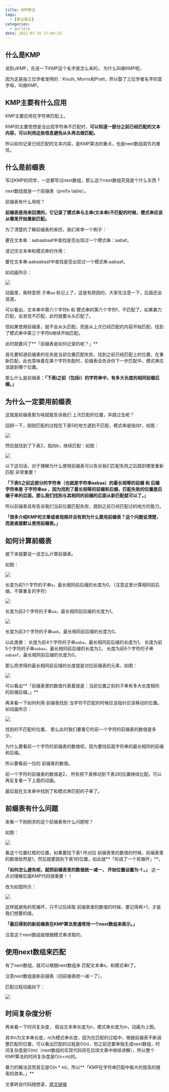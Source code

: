 ```yaml
---
title: KMP算法
tags:
  - [算法笔记]
categories:
  - gallery
date: 2022-07-16 17:04:23
---
```


## 什么是KMP

说到JKMP，先说一下KMP这个名字是怎么来的， 为什么叫做KMP呢。  

因为这是由三位学者发明的：Knuth, Morris和Pratt，所以娶了三位学者名字的首字母，叫做KMP。

## KMP主要有什么应用

KMP主要应用在字符串匹配上。

KMP的主要思想是当出现字符串不匹配时，**可以知道一部分之前已经匹配的文本内容，可以利用这些信息避免从头再去做匹配。**

所以如何记录已经匹配的文本内容，是KMP算法的重点，也是next数组肩负的重任。

## 什么是前缀表

写过KMP的同学，一定都写过next数组，那么这个next数组究竟是个什么东西？

next数组就是一个前缀表（prefix table）。

前缀表有什么用呢？

**前缀表是用来回溯的，它记录了模式串与主串(文本串)不匹配的时候，模式串应该从哪里开始重新匹配。**

为了清楚的了解前缀表的来历，我们来举一个例子：

要在文本串：aabaabaaf中查找是否出现过一个模式串：aabaf。

请记住文本串和模式串的作用：

要在文本串:aabaabaaf中查找是否出现过一个模式串:aabaaf。

如动画所示：

![](https://cdn.jsdelivr.net/gh/qq171895821/Jymscloudiimmgg@main/img/kmp1.gif)

动画里，我特意把 子串`aa` 标记上了，这是有原因的，大家先注意一下，后面还会说道。

可以看出，文本串中第六个字符b 和 模式串的第六个字符f，不匹配了。如果暴力匹配，会发现不匹配，此时就要从头匹配了。

但如果使用前缀表，就不会从头匹配，而是从上次已经匹配的内容开始匹配，找到了模式串中第三个字符b继续开始匹配。

此时就要问了**「前缀表是如何记录的呢？」**

首先要知道前缀表的任务是当前位置匹配失败，找到之前已经匹配上的位置，在重新匹配，此也意味着在某个字符失配时，前缀表会告诉你下一步匹配中，模式串应该跳到哪个位置。

那么什么是前缀表：**「下表i之前（包括i）的字符串中，有多大长度的相同前缀后缀。」**

## 为什么一定要用前缀表

这就是前缀表那为啥就能告诉我们 上次匹配的位置，并跳过去呢？

回顾一下，刚刚匹配的过程在下表5的地方遇到不匹配，模式串是指向f，如图：

![](https://cdn.jsdelivr.net/gh/qq171895821/Jymscloudiimmgg@main/img/kmp2.png)

然后就找到了下表2，指向b，继续匹配：如图：

![](https://cdn.jsdelivr.net/gh/qq171895821/Jymscloudiimmgg@main/img/kmp3.png)

以下这句话，对于理解为什么使用前缀表可以告诉我们匹配失败之后跳到哪里重新匹配 非常重要！

**「下表5之前这部分的字符串（也就是字符串aabaa）的最长相等的前缀 和 后缀字符串是 子字符串aa ，因为找到了最长相等的前缀和后缀，匹配失败的位置是后缀子串的后面，那么我们找到与其相同的前缀的后面从新匹配就可以了。」**

所以前缀表具有告诉我们当前位置匹配失败，跳到之前已经匹配过的地方的能力。

**「很多介绍KMP的文章或者视频并没有把为什么要用前缀表？这个问题说清楚，而是直接默认使用前缀表。」**

## 如何计算前缀表

接下来就要说一说怎么计算前缀表。

如图：

![](https://cdn.jsdelivr.net/gh/qq171895821/Jymscloudiimmgg@main/img/kmp4.png)

长度为前1个字符的子串`a`，最长相同前后缀的长度为0。（注意这里计算相同前后缀，不算重复的字符）

![](https://cdn.jsdelivr.net/gh/qq171895821/Jymscloudiimmgg@main/img/kmp5.png)

长度为前2个字符的子串`aa`，最长相同前后缀的长度为1。

![](https://cdn.jsdelivr.net/gh/qq171895821/Jymscloudiimmgg@main/img/kmp6.png)

长度为前3个字符的子串`aab`，最长相同前后缀的长度为0。

以此类推：
			长度为前4个字符的子串`aaba`，最长相同前后缀的长度为1。
			长度为前5个字符的子串`aabaa`，最长相同前后缀的长度为2。
			长度为前6个字符的子串`aabaaf`，最长相同前后缀的长度为0。

那么把求得的最长相同前后缀的长度就是对应前缀表的元素，如图：

![](https://cdn.jsdelivr.net/gh/qq171895821/Jymscloudiimmgg@main/img/kmp.png)

可以看出**「前缀表里的数值代表着就是：当前位置之前的子串有多大长度相同的前缀后缀。」**

再来看一下如何利用 前缀表找到 当字符不匹配的时候应该指针应该移动的位置。如动画所示：

![](https://cdn.jsdelivr.net/gh/qq171895821/Jymscloudiimmgg@main/img/kmp9.gif)

找到的不匹配的位置， 那么此时我们要看它的前一个字符的前缀表的数值是多少。

为什么要看前一个字符的前缀表的数值呢，因为要找前面字符串的最长相同的前缀和后缀。

所以要看前一位的 前缀表的数值。

前一个字符的前缀表的数值是2， 所有把下表移动到下表2的位置继续比配。可以再反复看一下上面的动画。

最后就在文本串中找到了和模式串匹配的子串了。

## 前缀表有什么问题

来看一下刚刚求的这个前缀表有什么问题呢？

如图：

![](https://cdn.jsdelivr.net/gh/qq171895821/Jymscloudiimmgg@main/img/kmp10.png)

看这个位置红框的位置，如果要找下表1 所对应 前缀表里的数值的时候，前缀表里的数值依然是1，然后就要跳到下表1的位置，如此就**「形成了一个死循环」**。

**「如何怎么避免呢，就把前缀表里的数值统一减一， 开始位置设置为-1 。」** 这一点对理解后面KMP代码很重要！！

改为如图所示：

![](https://cdn.jsdelivr.net/gh/qq171895821/Jymscloudiimmgg@main/img/kmp11.png)

这样就避免的死循环，只不过后续取 前缀表里的数值的时候，要记得再+1，才是我们想要的值。

**「最后得到的新前缀表在KMP算法里通常用一个next数组来表示。」**

注意这个next数组就根据模式串求取的。

## 使用next数组来匹配

有了next数组，就可以根据next数组来 匹配文本串s，和模式串t了。

注意next数组是新前缀表（旧前缀表统一减一了）。

匹配过程动画如下：

![](https://cdn.jsdelivr.net/gh/qq171895821/Jymscloudiimmgg@main/img/kmp12.gif)

## 时间复杂度分析

再来看一下时间复杂度， 假设文本串长度为n，模式串长度为m，动画为上图。

其中n为文本串长度，m为模式串长度，因为在匹配的过程中，根据前缀表不断调整匹配的位置，可以看出匹配的过程是O(n)，但之前还要单独生成next数组，时间复杂度是O(m)（next数组的实现代码将在后续文章中继续讲解），所以整个KMP算法的时间复杂度是O(n+m)的。

暴力的解法显而易见是O(n * m)，所以**「KMP在字符串匹配中极大的提高的搜索的效率。」**







文章转自代码随想录，[原文链接](https://mp.weixin.qq.com/s/70OXnZ4Ez29CKRrUpVJmug)

